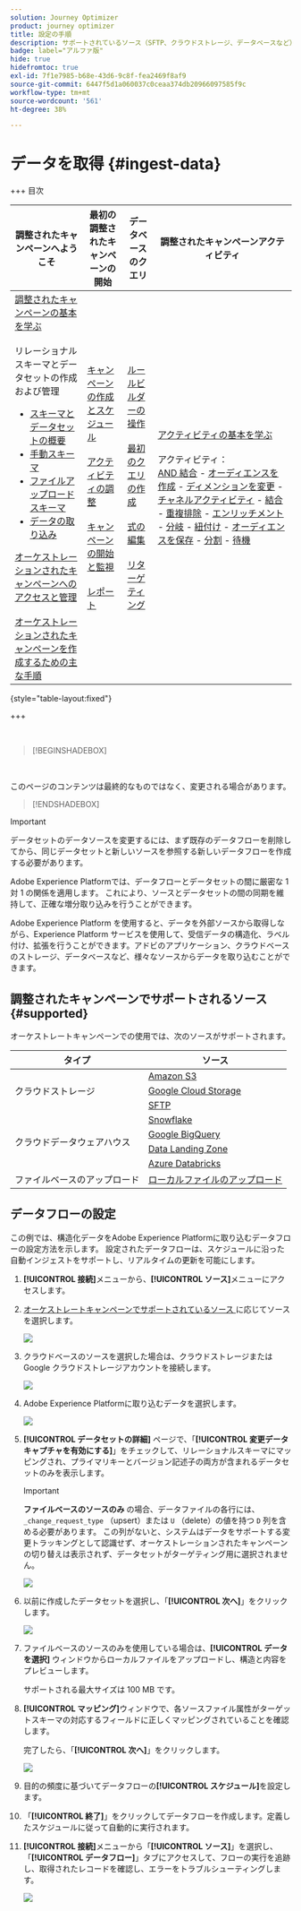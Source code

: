 ```yaml
---
solution: Journey Optimizer
product: journey optimizer
title: 設定の手順
description: サポートされているソース（SFTP、クラウドストレージ、データベースなど）からAdobe Experience Platformにデータを取り込む方法を説明します。
badge: label="アルファ版"
hide: true
hidefromtoc: true
exl-id: 7f1e7985-b68e-43d6-9c8f-fea2469f8af9
source-git-commit: 6447f5d1a060037c0ceaa374db20966097585f9c
workflow-type: tm+mt
source-wordcount: '561'
ht-degree: 38%

---
```


# データを取得 {#ingest-data}

+++ 目次

| 調整されたキャンペーンへようこそ | 最初の調整されたキャンペーンの開始 | データベースのクエリ | 調整されたキャンペーンアクティビティ |
|---|---|---|---|
| [ 調整されたキャンペーンの基本を学ぶ ](gs-orchestrated-campaigns.md)<br/><br/> リレーショナルスキーマとデータセットの作成および管理 </br> <ul><li>[ スキーマとデータセットの概要 ](gs-schemas.md)</li><li>[ 手動スキーマ ](manual-schema.md)</li><li>[ ファイルアップロードスキーマ ](file-upload-schema.md)</li><li>[ データの取り込み ](ingest-data.md)</li></ul>[ オーケストレーションされたキャンペーンへのアクセスと管理 ](access-manage-orchestrated-campaigns.md)<br/><br/>[ オーケストレーションされたキャンペーンを作成するための主な手順 ](gs-campaign-creation.md) | [キャンペーンの作成とスケジュール](create-orchestrated-campaign.md)<br/><br/>[アクティビティの調整](orchestrate-activities.md)<br/><br/>[キャンペーンの開始と監視](start-monitor-campaigns.md)<br/><br/>[レポート](reporting-campaigns.md) | [ルールビルダーの操作](orchestrated-rule-builder.md)<br/><br/>[最初のクエリの作成](build-query.md)<br/><br/>[式の編集](edit-expressions.md)<br/><br/>[リターゲティング](retarget.md) | [アクティビティの基本を学ぶ](activities/about-activities.md)<br/><br/>アクティビティ：<br/>[AND 結合](activities/and-join.md) - [オーディエンスを作成](activities/build-audience.md) - [ディメンションを変更](activities/change-dimension.md) - [チャネルアクティビティ](activities/channels.md) - [結合](activities/combine.md) - [重複排除](activities/deduplication.md) - [エンリッチメント](activities/enrichment.md) - [分岐](activities/fork.md) - [紐付け](activities/reconciliation.md) - [オーディエンスを保存](activities/save-audience.md) - [分割](activities/split.md) - [待機](activities/wait.md) |

{style="table-layout:fixed"}

+++

</br>

>[!BEGINSHADEBOX]

</br>

このページのコンテンツは最終的なものではなく、変更される場合があります。

>[!ENDSHADEBOX]

>[!IMPORTANT]
>
>データセットのデータソースを変更するには、まず既存のデータフローを削除してから、同じデータセットと新しいソースを参照する新しいデータフローを作成する必要があります。
>
>Adobe Experience Platformでは、データフローとデータセットの間に厳密な 1 対 1 の関係を適用します。 これにより、ソースとデータセットの間の同期を維持して、正確な増分取り込みを行うことができます。

Adobe Experience Platform を使用すると、データを外部ソースから取得しながら、Experience Platform サービスを使用して、受信データの構造化、ラベル付け、拡張を行うことができます。アドビのアプリケーション、クラウドベースのストレージ、データベースなど、様々なソースからデータを取り込むことができます。

## 調整されたキャンペーンでサポートされるソース {#supported}

オーケストレートキャンペーンでの使用では、次のソースがサポートされます。

<table>
  <thead>
    <tr>
      <th>タイプ</th>
      <th>ソース</th>
    </tr>
  </thead>
  <tbody>
    <tr>
      <td rowspan="3">クラウドストレージ</td>
      <td><a href="https://experienceleague.adobe.com/en/docs/experience-platform/sources/ui-tutorials/create/cloud-storage/s3">Amazon S3</a></td>
    </tr>
    <tr>
      <td><a href="https://experienceleague.adobe.com/en/docs/experience-platform/sources/ui-tutorials/create/cloud-storage/google-cloud-storage">Google Cloud Storage</a></td>
    </tr>
    <tr>
      <td><a href="https://experienceleague.adobe.com/en/docs/experience-platform/sources/ui-tutorials/create/cloud-storage/sftp">SFTP</a></td>
    </tr>
      <td rowspan="4">クラウドデータウェアハウス</td>
      <td><a href="https://experienceleague.adobe.com/en/docs/experience-platform/sources/ui-tutorials/create/databases/snowflake">Snowflake</a></td>
    </tr>
    <tr>
      <td><a href="https://experienceleague.adobe.com/en/docs/experience-platform/sources/ui-tutorials/create/databases/bigquery">Google BigQuery</a></td>
    </tr>
    <tr>
      <td><a href="https://experienceleague.adobe.com/en/docs/experience-platform/sources/ui-tutorials/create/cloud-storage/data-landing-zone">Data Landing Zone<a></td>
    </tr>
    <tr>
      <td><a href="https://experienceleague.adobe.com/en/docs/experience-platform/sources/ui-tutorials/create/databases/databricks">Azure Databricks</a></td>
    </tr>
    <tr>
      <td rowspan="3">ファイルベースのアップロード</td>
      <td><a href="https://experienceleague.adobe.com/en/docs/experience-platform/sources/ui-tutorials/create/local-system/local-file-upload">ローカルファイルのアップロード<a></td>
    </tr>

</tbody>
</table>

## データフローの設定

この例では、構造化データをAdobe Experience Platformに取り込むデータフローの設定方法を示します。 設定されたデータフローは、スケジュールに沿った自動インジェストをサポートし、リアルタイムの更新を可能にします。

1. **[!UICONTROL 接続]**&#x200B;メニューから、**[!UICONTROL ソース]**&#x200B;メニューにアクセスします。

1. [ オーケストレートキャンペーンでサポートされているソース ](#supported) に応じてソースを選択します。

   ![](assets/admin_sources_1.png)

1. クラウドベースのソースを選択した場合は、クラウドストレージまたはGoogle クラウドストレージアカウントを接続します。

   ![](assets/admin_sources_2.png)

1. Adobe Experience Platformに取り込むデータを選択します。

   ![](assets/S3_config_1.png)

1. **[!UICONTROL データセットの詳細]** ページで、「**[!UICONTROL 変更データキャプチャを有効にする]**」をチェックして、リレーショナルスキーマにマッピングされ、プライマリキーとバージョン記述子の両方が含まれるデータセットのみを表示します。

   >[!IMPORTANT]
   >
   > **ファイルベースのソースのみ** の場合、データファイルの各行には、`_change_request_type` （upsert）または `U` （delete）の値を持つ `D` 列を含める必要があります。 この列がないと、システムはデータをサポートする変更トラッキングとして認識せず、オーケストレーションされたキャンペーンの切り替えは表示されず、データセットがターゲティング用に選択されません。

   ![](assets/S3_config_6.png)

1. 以前に作成したデータセットを選択し、「**[!UICONTROL 次へ]**」をクリックします。

   ![](assets/S3_config_3.png)

1. ファイルベースのソースのみを使用している場合は、**[!UICONTROL データを選択]** ウィンドウからローカルファイルをアップロードし、構造と内容をプレビューします。

   サポートされる最大サイズは 100 MB です。

1. **[!UICONTROL マッピング]**&#x200B;ウィンドウで、各ソースファイル属性がターゲットスキーマの対応するフィールドに正しくマッピングされていることを確認します。

   完了したら、「**[!UICONTROL 次へ]**」をクリックします。

   ![](assets/S3_config_4.png)

1. 目的の頻度に基づいてデータフローの&#x200B;**[!UICONTROL スケジュール]**&#x200B;を設定します。

1. 「**[!UICONTROL 終了]**」をクリックしてデータフローを作成します。定義したスケジュールに従って自動的に実行されます。

1. **[!UICONTROL 接続]**&#x200B;メニューから「**[!UICONTROL ソース]**」を選択し、「**[!UICONTROL データフロー]**」タブにアクセスして、フローの実行を追跡し、取得されたレコードを確認し、エラーをトラブルシューティングします。

   ![](assets/S3_config_5.png)

